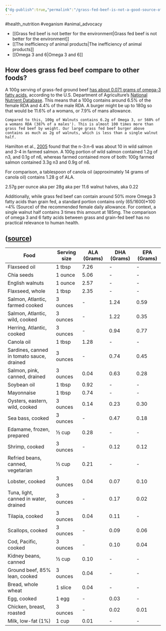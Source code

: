 ```yaml
---
{"dg-publish":true,"permalink":"/grass-fed-beef-is-not-a-good-source-of-omega-fatty-acids/","tags":["#health_nutrition","#veganism","#animal_advocacy"],"created":"2025-10-23T17:42:47.933+01:00","updated":"2025-10-23T18:06:08.738+01:00"}
---
```


#health_nutrition #veganism #animal_advocacy 

- [[Grass fed beef is not better for the environment\|Grass fed beef is not better for the environment]]
- [[The inefficiency of animal products\|The inefficiency of animal products]]
- [[Omega 3 and 6\|Omega 3 and 6]] 

## How does grass fed beef compare to other foods?
A 100g serving of grass-fed ground beef [has about 0.071 grams of omega-3 fatty acids](https://fdc.nal.usda.gov/fdc-app.html#/food-details/168608/nutrients), according to the U.S. Department of Agriculture’s [National Nutrient Database](https://fdc.nal.usda.gov/).  This means that a 100g contains around 6.5% of the female RDA and 4.4% of the male RDA. A burger might be up to 180g so that would be 11.6% of a womans, or 7.9% of mans allowance.

	Compared to this, 100g of Walnuts contains 6.2g of Omega 3, or 560% of a womans RDA (387% of a males'). This is almost 100 times more than grass fed beef by weight. Our large grass fed beef burger above contains as much as 2g of walnuts, which is less than a single walnut half.

Hamilton et al., [2005](https://d1wqtxts1xzle7.cloudfront.net/39205296/00463513f580184d24000000-libre.pdf?1444915064=&response-content-disposition=inline%3B+filename%3DLipid_Composition_and_Contaminants_in_Fa.pdf&Expires=1691235235&Signature=FOJcS2q-UNwfJjMzhifbUiXxGcB2ohKWMkB19RlAkjoqtNWcGOtYHgbzItf6U0hR68OQlOs1PLwJwHknWS~wwVs2ZVIuHrJkPaaTQfVyruyexoIvv2qP7NJDarKLEI1Mw~IJnrDhM6eDDYoZI4YHt40sL9KfxxgTLQrZKSx2-9Br3M2hu2AIzSJRpn93Disx4yDcVZNhy9GX9W180rwsY0E3v2zaKagmbE~cyeR6ozWig3GOojBDKMR47ggQFdDrI7vGaXOeSEHd~PgOF2ENcrABb3OKM567YB2h6yatE795fKQv8p~XYJ~2n3-ckngH-RDtzFLtccagLHnkqmk5~A__&Key-Pair-Id=APKAJLOHF5GGSLRBV4ZA)  found that the n-3:n-6 was about 10 in wild salmon and 3-4 in farmed salmon. A 100g portion of wild salmon contained 1.2g of n3, and 0.1g of n6, whereas farmed contained more of both: 100g farmed salmon contained 3.3g n3 and 0.9g of n6. 

For comparison, a tablespoon of canola oil (approximately 14 grams of canola oil) contains 1.28 g of ALA.

2.57g per ounce aka per 28g aka per 11.6 walnut halves, aka 0.22

Additionally, while grass fed beef can contain around 50% more Omega 3 fatty acids than grain fed, a standard portion contains only (65/1600)\*100 =4% (Source) of the recommended female daily allowance. For context, a single walnut half contains 3 times this amount at 185mg. The comparison of omega 3 and 6 fatty acids between grass and grain-fed beef has no practical relevance to human health.
## ([source](https://ods.od.nih.gov/factsheets/Omega3FattyAcids-HealthProfessional/))

| Food | Serving size | ALA (Grams) | DHA (Grams) | EPA (Grams) |
| --- | --- | --- | --- | --- |
| Flaxseed oil | 1 tbsp | 7.26 | - | - |
| Chia seeds | 1 ounce | 5.06 | - | - |
| English walnuts | 1 ounce | 2.57 | - | - |
| Flaxseed, whole | 1 tbsp | 2.35 | - | - |
| Salmon, Atlantic, farmed cooked | 3 ounces | - | 1.24 | 0.59 |
| Salmon, Atlantic, wild, cooked | 3 ounces | - | 1.22 | 0.35 |
| Herring, Atlantic, cooked | 3 ounces | - | 0.94 | 0.77 |
| Canola oil | 1 tbsp | 1.28 | - | - |
| Sardines, canned in tomato sauce, drained | 3 ounces | - | 0.74 | 0.45 |
| Salmon, pink, canned, drained | 3 ounces | 0.04 | 0.63 | 0.28 |
| Soybean oil | 1 tbsp | 0.92 | - | - |
| Mayonnaise | 1 tbsp | 0.74 | - | - |
| Oysters, eastern, wild, cooked | 3 ounces | 0.14 | 0.23 | 0.30 |
| Sea bass, cooked | 3 ounces | - | 0.47 | 0.18 |
| Edamame, frozen, prepared | ½ cup | 0.28 | - | - |
| Shrimp, cooked | 3 ounces | - | 0.12 | 0.12 |
| Refried beans, canned, vegetarian | ½ cup | 0.21 | - | - |
| Lobster, cooked | 3 ounces | 0.04 | 0.07 | 0.10 |
| Tuna, light, canned in water, drained | 3 ounces | - | 0.17 | 0.02 |
| Tilapia, cooked | 3 ounces | 0.04 | 0.11 | - |
| Scallops, cooked | 3 ounces | - | 0.09 | 0.06 |
| Cod, Pacific, cooked | 3 ounces | - | 0.10 | 0.04 |
| Kidney beans, canned | ½ cup | 0.10 | - | - |
| Ground beef, 85% lean, cooked | 3 ounces | 0.04 | - | - |
| Bread, whole wheat | 1 slice | 0.04 | - | - |
| Egg, cooked | 1 egg | - | 0.03 | - |
| Chicken, breast, roasted | 3 ounces | - | 0.02 | 0.01 |
| Milk, low-fat (1%) | 1 cup | 0.01 | - | - |
